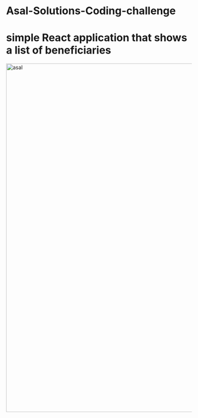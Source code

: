 # Asal-Solutions-Coding-challenge

# simple React application that shows a list of beneficiaries

<img width="946" alt="asal" src="https://github.com/Haniabdiali/Asal-Solutions-Coding-challenge/assets/110012799/18dadea0-b631-4531-9d9f-281a998b385b">

